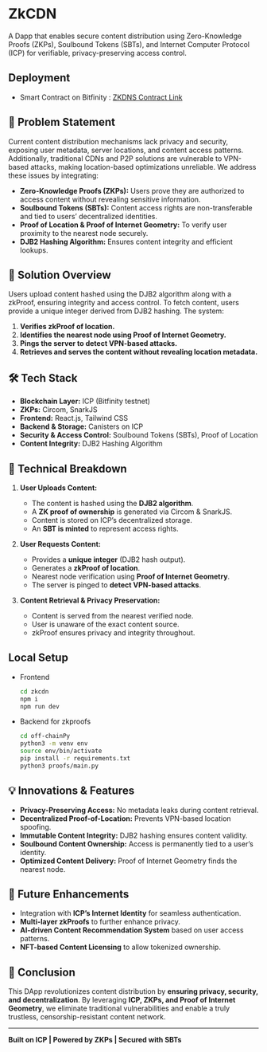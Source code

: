 # ZkCDN
A Dapp that enables secure content distribution using Zero-Knowledge Proofs (ZKPs), Soulbound Tokens (SBTs), and Internet Computer Protocol (ICP) for verifiable, privacy-preserving access control.

## Deployment 
- Smart Contract on Bitfinity : [ZKDNS Contract Link](https://explorer.testnet.bitfinity.network/address/0x110f4C328A3BcBEB68ce9dCF58479A8cB9A08e72)

## 📌 Problem Statement
Current content distribution mechanisms lack privacy and security, exposing user metadata, server locations, and content access patterns. Additionally, traditional CDNs and P2P solutions are vulnerable to VPN-based attacks, making location-based optimizations unreliable. We address these issues by integrating:

- **Zero-Knowledge Proofs (ZKPs):** Users prove they are authorized to access content without revealing sensitive information.
- **Soulbound Tokens (SBTs):** Content access rights are non-transferable and tied to users’ decentralized identities.
- **Proof of Location & Proof of Internet Geometry:** To verify user proximity to the nearest node securely.
- **DJB2 Hashing Algorithm:** Ensures content integrity and efficient lookups.

## 🚀 Solution Overview
Users upload content hashed using the DJB2 algorithm along with a zkProof, ensuring integrity and access control. To fetch content, users provide a unique integer derived from DJB2 hashing. The system:
1. **Verifies zkProof of location.**
2. **Identifies the nearest node using Proof of Internet Geometry.**
3. **Pings the server to detect VPN-based attacks.**
4. **Retrieves and serves the content without revealing location metadata.**

## 🛠 Tech Stack
- **Blockchain Layer:** ICP (Bitfinity testnet)
- **ZKPs:** Circom, SnarkJS
- **Frontend:** React.js, Tailwind CSS
- **Backend & Storage:** Canisters on ICP
- **Security & Access Control:** Soulbound Tokens (SBTs), Proof of Location
- **Content Integrity:** DJB2 Hashing Algorithm

## 🔄 Technical Breakdown
1. **User Uploads Content:**
   - The content is hashed using the **DJB2 algorithm**.
   - A **ZK proof of ownership** is generated via Circom & SnarkJS.
   - Content is stored on ICP’s decentralized storage.
   - An **SBT is minted** to represent access rights.

2. **User Requests Content:**
   - Provides a **unique integer** (DJB2 hash output).
   - Generates a **zkProof of location**.
   - Nearest node verification using **Proof of Internet Geometry**.
   - The server is pinged to **detect VPN-based attacks**.

3. **Content Retrieval & Privacy Preservation:**
   - Content is served from the nearest verified node.
   - User is unaware of the exact content source.
   - zkProof ensures privacy and integrity throughout.

## Local Setup
- Frontend
    ```sh
    cd zkcdn
    npm i
    npm run dev
    ```

- Backend for zkproofs
    ```sh
    cd off-chainPy
    python3 -m venv env
    source env/bin/activate
    pip install -r requirements.txt
    python3 proofs/main.py
    ```


## 💡 Innovations & Features
- **Privacy-Preserving Access:** No metadata leaks during content retrieval.
- **Decentralized Proof-of-Location:** Prevents VPN-based location spoofing.
- **Immutable Content Integrity:** DJB2 hashing ensures content validity.
- **Soulbound Content Ownership:** Access is permanently tied to a user’s identity.
- **Optimized Content Delivery:** Proof of Internet Geometry finds the nearest node.

## 🎯 Future Enhancements
- Integration with **ICP’s Internet Identity** for seamless authentication.
- **Multi-layer zkProofs** to further enhance privacy.
- **AI-driven Content Recommendation System** based on user access patterns.
- **NFT-based Content Licensing** to allow tokenized ownership.

## 🔗 Conclusion
This DApp revolutionizes content distribution by **ensuring privacy, security, and decentralization**. By leveraging **ICP, ZKPs, and Proof of Internet Geometry**, we eliminate traditional vulnerabilities and enable a truly trustless, censorship-resistant content network.

---
**Built on ICP | Powered by ZKPs | Secured with SBTs**

